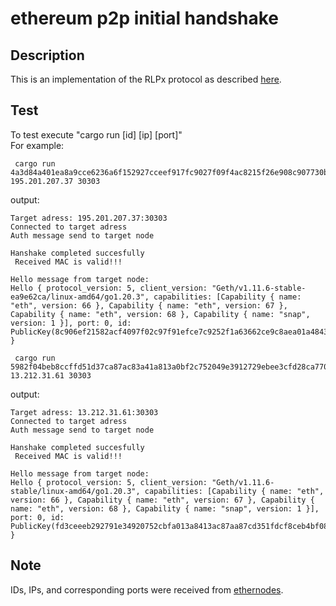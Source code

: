 # ethereum p2p initial handshake

## Description
This is an implementation of the RLPx protocol as described [here](https://hackmd.io/@Nhlanhla/SJv3wnhMK#The-RLPx-Transport-Protocol).

## Test
To test execute "cargo run [id] [ip] [port]"  
For example:
```
 cargo run 4a3d84a401ea8a9cce6236a6f152927cceef917fc9027f09f4ac8215f26e908c907730b353caf0c7374b200da1e0e3dfef67edd9934318c73317520b1bcd2550 195.201.207.37 30303
```
output:
```
Target adress: 195.201.207.37:30303
Connected to target adress
Auth message send to target node

Hanshake completed succesfully
 Received MAC is valid!!!

Hello message from target node:
Hello { protocol_version: 5, client_version: "Geth/v1.11.6-stable-ea9e62ca/linux-amd64/go1.20.3", capabilities: [Capability { name: "eth", version: 66 }, Capability { name: "eth", version: 67 }, Capability { name: "eth", version: 68 }, Capability { name: "snap", version: 1 }], port: 0, id: PublicKey(8c906ef21582acf4097f02c97f91efce7c9252f1a63662ce9c8aea01a4843d4a5025cd1b0b521733c7184393d9ed67efdfe3e0a10d204b37c7f0ca53b3307790) }
```
```
 cargo run 5982f04beb8ccffd51d37ca87ac83a41a813a0bf2c752049e3912729ebee3cfd28ca7703b8d695746fbc3607fadbd1992f1f392750cd9173dc5327e10ca596cc 13.212.31.61 30303
```
output:
```
Target adress: 13.212.31.61:30303
Connected to target adress
Auth message send to target node

Hanshake completed succesfully
 Received MAC is valid!!!

Hello message from target node:
Hello { protocol_version: 5, client_version: "Geth/v1.11.6-stable/linux-amd64/go1.20.3", capabilities: [Capability { name: "eth", version: 66 }, Capability { name: "eth", version: 67 }, Capability { name: "eth", version: 68 }, Capability { name: "snap", version: 1 }], port: 0, id: PublicKey(fd3ceeeb292791e34920752cbfa013a8413ac87aa87cd351fdcf8ceb4bf08259cc96a50ce12753dc7391cd5027391f2f99d1dbfa0736bc6f7495d6b80377ca28) }
```

## Note
IDs, IPs, and corresponding ports were received from [ethernodes](https://ethernodes.org/nodes).
